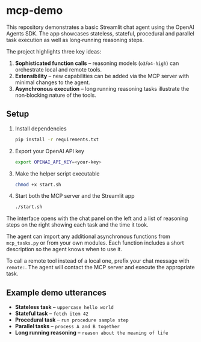 # mcp-demo

This repository demonstrates a basic Streamlit chat agent using the OpenAI Agents SDK. The app showcases stateless, stateful, procedural and parallel task execution as well as long‑running reasoning steps.

The project highlights three key ideas:

1. **Sophisticated function calls** – reasoning models (``o3``/``o4-high``) can orchestrate local and remote tools.
2. **Extensibility** – new capabilities can be added via the MCP server with minimal changes to the agent.
3. **Asynchronous execution** – long running reasoning tasks illustrate the non‑blocking nature of the tools.

## Setup

1. Install dependencies
   ```bash
   pip install -r requirements.txt
   ```
2. Export your OpenAI API key
   ```bash
   export OPENAI_API_KEY=<your-key>
   ```

3. Make the helper script executable
   ```bash
   chmod +x start.sh
   ```

4. Start both the MCP server and the Streamlit app
   ```bash
   ./start.sh
   ```

The interface opens with the chat panel on the left and a list of reasoning steps on the right showing each task and the time it took.

The agent can import any additional asynchronous functions from `mcp_tasks.py` or
from your own modules. Each function includes a short description so the agent
knows when to use it.

To call a remote tool instead of a local one, prefix your chat message with
`remote:`. The agent will contact the MCP server and execute the appropriate
task.

## Example demo utterances

* **Stateless task** – `uppercase hello world`
* **Stateful task** – `fetch item 42`
* **Procedural task** – `run procedure sample step`
* **Parallel tasks** – `process A and B together`
* **Long running reasoning** – `reason about the meaning of life`
